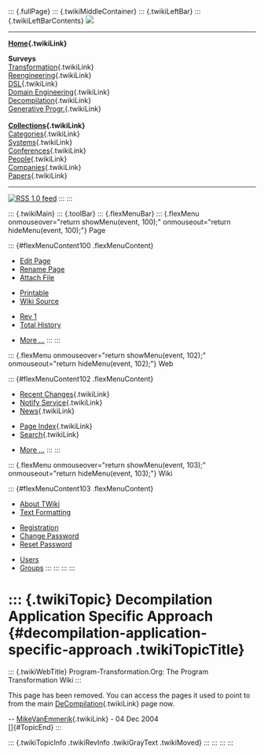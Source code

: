 ::: {.fullPage}
::: {.twikiMiddleContainer}
::: {.twikiLeftBar}
::: {.twikiLeftBarContents}
![](../pub/transformation.gif)

------------------------------------------------------------------------

**[Home](WebHome){.twikiLink}**

**Surveys**\
[Transformation](ProgramTransformation){.twikiLink}\
[Reengineering](ReengineeringWiki){.twikiLink}\
[DSL](DomainSpecificLanguages){.twikiLink}\
[Domain Engineering](DomainEngineering){.twikiLink}\
[Decompilation](DeCompilation){.twikiLink}\
[Generative Progr.](GenerativeProgrammingWiki){.twikiLink}\
\
**[Collections](CategoryCollection){.twikiLink}**\
[Categories](CategoryCategory){.twikiLink}\
[Systems](TransformationSystems){.twikiLink}\
[Conferences](TransformationConferences){.twikiLink}\
[People](TransformationPeople){.twikiLink}\
[Companies](TransformationCompanies){.twikiLink}\
[Papers](CategoryPaper){.twikiLink}

------------------------------------------------------------------------

[![](../pub/rss.gif "RSS 1.0 feed")](WebRss@skin=rss)
:::
:::

::: {.twikiMain}
::: {.toolBar}
::: {.flexMenuBar}
::: {.flexMenu onmouseover="return showMenu(event, 100);" onmouseout="return hideMenu(event, 100);"}
Page

::: {#flexMenuContent100 .flexMenuContent}
-   [Edit
    Page](http://www.program-transformation.org/edit/Transform/DecompilationApplicationSpecificApproach?t=1536826456)
-   [Rename
    Page](http://www.program-transformation.org/rename/Transform/DecompilationApplicationSpecificApproach)
-   [Attach
    File](http://www.program-transformation.org/attach/Transform/DecompilationApplicationSpecificApproach)

<!-- -->

-   [Printable](http://www.program-transformation.org/view/Transform/DecompilationApplicationSpecificApproach?skin=print.pattern)
-   [Wiki
    Source](http://www.program-transformation.org/view/Transform/DecompilationApplicationSpecificApproach?skin=text&raw=on&contenttype=text/plain)

<!-- -->

-   [Rev
    1](http://www.program-transformation.org/view/Transform/DecompilationApplicationSpecificApproach?rev=1.1)
-   [Total
    History](http://www.program-transformation.org/rdiff/Transform/DecompilationApplicationSpecificApproach)

<!-- -->

-   [More
    \...](http://www.program-transformation.org/oops/Transform/DecompilationApplicationSpecificApproach?template=oopsmore&param1=1.1&param2=1.1)
:::
:::

::: {.flexMenu onmouseover="return showMenu(event, 102);" onmouseout="return hideMenu(event, 102);"}
Web

::: {#flexMenuContent102 .flexMenuContent}
-   [Recent Changes](WebChanges){.twikiLink}
-   [Notify Service](WebNotify){.twikiLink}
-   [News](WebNews){.twikiLink}

<!-- -->

-   [Page Index](WebIndex){.twikiLink}
-   [Search](WebSearch){.twikiLink}

<!-- -->

-   [More
    \...](http://www.program-transformation.org/oops/Transform/DecompilationApplicationSpecificApproach?template=oopsmore&param1=1.1&param2=1.1)
:::
:::

::: {.flexMenu onmouseover="return showMenu(event, 103);" onmouseout="return hideMenu(event, 103);"}
Wiki

::: {#flexMenuContent103 .flexMenuContent}
-   [About
    TWiki](http://www.program-transformation.org/view/TWiki/WebHome)
-   [Text
    Formatting](http://www.program-transformation.org/view/TWiki/TextFormattingRules)

<!-- -->

-   [Registration](http://www.program-transformation.org/view/TWiki/TWikiRegistration)
-   [Change
    Password](http://www.program-transformation.org/view/TWiki/ChangePassword)
-   [Reset
    Password](http://www.program-transformation.org/view/TWiki/ResetPassword)

<!-- -->

-   [Users](http://www.program-transformation.org/view/Main/TWikiUsers)
-   [Groups](http://www.program-transformation.org/view/Main/TWikiGroups)
:::
:::
:::
:::

::: {.twikiTopic}
Decompilation Application Specific Approach {#decompilation-application-specific-approach .twikiTopicTitle}
===========================================

::: {.twikiWebTitle}
Program-Transformation.Org: The Program Transformation Wiki
:::

This page has been removed. You can access the pages it used to point to
from the main [DeCompilation](DeCompilation){.twikiLink} page now.

\-- [MikeVanEmmerik](../Main/MikeVanEmmerik){.twikiLink} - 04 Dec 2004\
[]{#TopicEnd}
:::

::: {.twikiTopicInfo .twikiRevInfo .twikiGrayText .twikiMoved}
:::
:::
:::
:::
